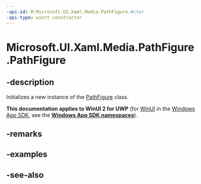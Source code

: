 ```yaml
---
-api-id: M:Microsoft.UI.Xaml.Media.PathFigure.#ctor
-api-type: winrt constructor
---
```


<!-- Method syntax
public PathFigure()
-->

# Microsoft.UI.Xaml.Media.PathFigure.PathFigure

## -description
Initializes a new instance of the [PathFigure](pathfigure.md) class.

**This documentation applies to WinUI 2 for UWP** (for [WinUI](/windows/apps/winui/winui3/) in the [Windows App SDK](/windows/apps/windows-app-sdk/), see the **[Windows App SDK namespaces](/windows/windows-app-sdk/api/winrt/)**).

## -remarks

## -examples

## -see-also
